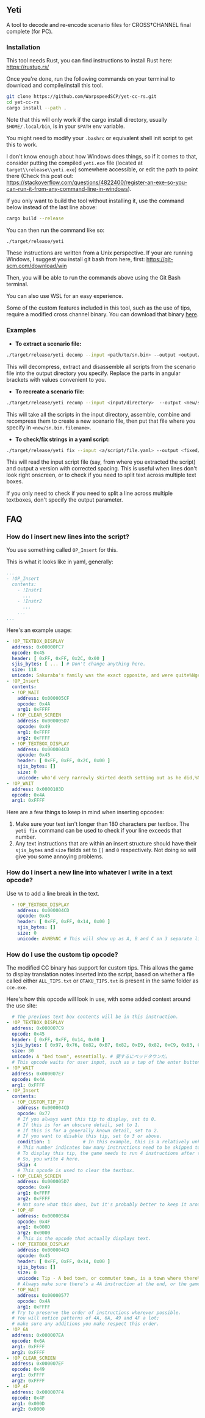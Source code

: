 ## Yeti

A tool to decode and re-encode scenario files for CROSS†CHANNEL final complete (for PC).


### Installation

This tool needs Rust, you can find instructions to install Rust here: https://rustup.rs/

Once you're done, run the following commands on your terminal to download and compile/install this tool.

```bash
git clone https://github.com/WarpspeedSCP/yet-cc-rs.git
cd yet-cc-rs
cargo install --path .
```

Note that this will only work if the cargo install directory, usually `$HOME/.local/bin`, is in your `$PATH` env variable.

You might need to modify your `.bashrc` or equivalent shell init script to get this to work. 

I don't know enough about how Windows does things, so if it comes to that, consider putting the compiled `yeti.exe` file (located at `target\\release\\yeti.exe`) somewhere accessible, or edit the path to point there (Check this post out: https://stackoverflow.com/questions/4822400/register-an-exe-so-you-can-run-it-from-any-command-line-in-windows).

If you only want to build the tool without installing it, use the command below instead of the last line above:

```bash
cargo build --release
```

You can then run the command like so:
```bash
./target/release/yeti
```

These instructions are written from a Unix perspective. If your are running Windows, I suggest you install git bash from here, first: https://git-scm.com/download/win

Then, you will be able to run the commands above using the Git Bash terminal.

You can also use WSL for an easy experience.

Some of the custom features included in this tool, such as the use of tips, require a modified cross channel binary. You can download that binary [here](https://mega.nz/folder/pglTVKyQ#uqVoRXCRS8Y8Vaxd0ktW7A).

### Examples

- **To extract a scenario file:**

```bash
./target/release/yeti decomp --input <path/to/sn.bin> --output <output/directory>
```

This will decompress, extract and disassemble all scripts from the scenario file into the output directory you specify. Replace the parts in angular brackets with values convenient to you.

- **To recreate a scenario file:**

```bash
./target/release/yeti recomp --input <input/directory>  --output <new/sn.bin.filename> 
```

This will take all the scripts in the input directory, assemble, combine and recompress them to create a new scenario file, then put that file where you specify in `<new/sn.bin.filename>`.

- **To check/fix strings in a yaml script:**

```bash
./target/release/yeti fix --input <a/script/file.yaml> --output <fixed/script/file.yaml>
```

This will read the input script file (say, from where you extracted the script) and output a version with corrected spacing. This is useful when lines don't look right onscreen, or to check if you need to split text across multiple text boxes.

If you only need to check if you need to split a line across multiple textboxes, don't specify the output parameter. 

## FAQ

### How do I insert new lines into the script?

You use something called `OP_Insert` for this.

This is what it looks like in yaml, generally:

```yaml
...
- !OP_Insert
  contents:
    - !Instr1
      ...
    - !Instr2
      ...
    ...
...
```

Here's an example usage:

```yaml
- !OP_TEXTBOX_DISPLAY
  address: 0x00000FC7
  opcode: 0x45
  header: [ 0xFF, 0xFF, 0x2C, 0x00 ]
  sjis_bytes: [ ... ] # Don't change anything here.
  size: 118
  unicode: Sakuraba's family was the exact opposite, and were quite%Ngentle in comparison. His father was a decorated veteran # 桜庭一族は正反対におっとりとした一族で、父親は盲腸の痛みに気づかず死の一歩手前まで旅だったという武勲の持ち主だ。
- !OP_Insert
  contents:
  - !OP_WAIT
    address: 0x000005CF
    opcode: 0x4A
    arg1: 0xFFFF
  - !OP_CLEAR_SCREEN
    address: 0x000005D7
    opcode: 0x49
    arg1: 0xFFFF
    arg2: 0xFFFF
  - !OP_TEXTBOX_DISPLAY
    address: 0x000004CD
    opcode: 0x45
    header: [ 0xFF, 0xFF, 0x2C, 0x00 ]
    sjis_bytes: []
    size: 0
    unicode: who'd very narrowly skirted death setting out as he did,%Nmindless of even the pain of an infected appendix. # 桜庭一族は正反対におっとりとした一族で、父親は盲腸の痛みに気づかず死の一歩手前まで旅だったという武勲の持ち主だ。
- !OP_WAIT
  address: 0x0000103D
  opcode: 0x4A
  arg1: 0xFFFF
```

Here are a few things to keep in mind when inserting opcodes:

1. Make sure your text isn't longer than 180 characters per textbox. The `yeti fix` command can be used to check if your line exceeds that number.
2. Any text instructions that are within an insert structure should have their `sjis_bytes` and `size` fields set to `[]` and `0` respectively. Not doing so will give you some annoying problems.

### How do I insert a new line into whatever I write in a text opcode?

Use `%N` to add a line break in the text.

```yaml
  - !OP_TEXTBOX_DISPLAY
    address: 0x000004CD
    opcode: 0x45
    header: [ 0xFF, 0xFF, 0x14, 0x00 ]
    sjis_bytes: []
    size: 0
    unicode: A%NB%NC # This will show up as A, B and C on 3 separate lines.
```

### How do I use the custom tip opcode?

The modified CC binary has support for custom tips. This allows the game to display translation notes inserted into the script, based on whether a file called either `ALL_TIPS.txt` or `OTAKU_TIPS.txt` is present in the same folder as `cce.exe`.

Here's how this opcode will look in use, with some added context around the use site:

```yaml
  # The previous text box contents will be in this instruction. 
- !OP_TEXTBOX_DISPLAY                    
  address: 0x000007C9
  opcode: 0x45
  header: [ 0xFF, 0xFF, 0x14, 0x00 ]
  sjis_bytes: [ 0x97, 0x76, 0x82, 0xB7, 0x82, 0xE9, 0x82, 0xC9, 0x83, 0x78, 0x83, 0x62, 0x83, 0x68, 0x83, 0x5E, 0x83, 0x45, 0x83, 0x93, 0x82, 0xBE, 0x81, 0x42, 0x00 ]
  size: 30
  unicode: A "bed town", essentially. # 要するにベッドタウンだ。
  # This opcode waits for user input, such as a tap of the enter button, or the mouse.
- !OP_WAIT
  address: 0x000007E7
  opcode: 0x4A
  arg1: 0xFFFF
- !OP_Insert
  contents:
  - !OP_CUSTOM_TIP_77
    address: 0x000004CD
    opcode: 0x77
    # If you always want this tip to display, set to 0.
    # If this is for an obscure detail, set to 1.
    # If this is for a generally known detail, set to 2.
    # If you want to disable this tip, set to 3 or above.
    condition: 1            # In this example, this is a relatively unknown tip.
    # This number indicates how many instructions need to be skipped to not read out the tip. 
    # To display this tip, the game needs to run 4 instructions after the custom tip instruction.
    # So, you write 4 here.
    skip: 4
    # This opcode is used to clear the textbox.
  - !OP_CLEAR_SCREEN                  
    address: 0x000005D7
    opcode: 0x49
    arg1: 0xFFFF
    arg2: 0xFFFF
    # Not sure what this does, but it's probably better to keep it around.
  - !OP_4F
    address: 0x00000584
    opcode: 0x4F
    arg1: 0x000D
    arg2: 0x0000
    # This is the opcode that actually displays text.
  - !OP_TEXTBOX_DISPLAY
    address: 0x000004CD
    opcode: 0x45
    header: [ 0xFF, 0xFF, 0x14, 0x00 ]
    sjis_bytes: []
    size: 0
    unicode: Tip - A bed town, or commuter town, is a town where there%Nare few or no businesses, just houses. People only come to%Nsuch towns to sleep or retire.
    # Always make sure there's a 4A instruction at the end, or the game will just skip the added text.
  - !OP_WAIT
    address: 0x00000577
    opcode: 0x4A
    arg1: 0xFFFF
  # Try to preserve the order of instructions wherever possible.
  # You will notice patterns of 4A, 6A, 49 and 4F a lot; 
  # make sure any additions you make respect this order.
- !OP_6A
  address: 0x000007EA
  opcode: 0x6A
  arg1: 0xFFFF
  arg2: 0xFFFF
- !OP_CLEAR_SCREEN
  address: 0x000007EF
  opcode: 0x49
  arg1: 0xFFFF
  arg2: 0xFFFF
- !OP_4F
  address: 0x000007F4
  opcode: 0x4F
  arg1: 0x000D
  arg2: 0x0000
```

